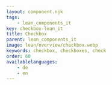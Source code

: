 ```yaml
---
layout: component.njk
tags: 
    - lean_components_it
key: checkbox-lean_it
title: Checkbox
parent: lean_components_it
image: lean/overview/checkbox.webp
keywords: checkbox, checkboxes, check
order: 60
availablelanguages: 
    - de
    - en
---
```

